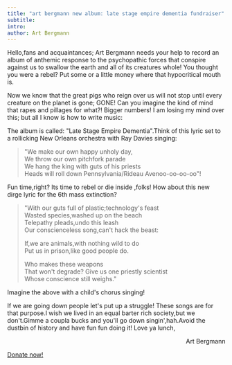 ```yaml
---
title: "art bergmann new album: late stage empire dementia fundraiser"
subtitle:
intro:
author: Art Bergmann
---
```

Hello,fans and acquaintances; Art Bergmann needs your help to record an album of anthemic response to the psychopathic forces that conspire against us to swallow the earth and all of its creatures whole! You thought you were a rebel? Put some or a little money where that hypocritical mouth is.
<!--more-->
Now we know that the great pigs who reign over us will not stop until every creature on the planet is gone; GONE! Can you imagine the kind of mind that rapes and pillages for what?! Bigger numbers! I am losing my mind over this; but all I know is how to write music:

The album is called: "Late Stage Empire Dementia".Think of this lyric set to a rollicking New Orleans orchestra with Ray Davies singing:
>"We make our own happy unholy day,  
>We throw our own pitchfork parade  
>We hang the king with guts of his priests  
>Heads will roll down Pennsylvania/Rideau Avenoo-oo-oo-oo"!

Fun time,right? Its time to rebel or die inside ,folks! How about this new dirge lyric for the 6th mass extinction?
>"With our guts full of plastic;technology's feast  
>Wasted species,washed up on the beach  
>Telepathy pleads,undo this leash  
>Our conscienceless song,can't hack the beast:  
>  
>If,we are animals,with nothing wild to do  
>Put us in prison,like good people do.  
>  
>Who makes these weapons  
>That won't degrade?
>Give us one priestly scientist  
>Whose conscience still weighs."

Imagine the above with a child's chorus singing!

If we are going down people let's put up a struggle! These songs are for that purpose.I wish we lived in an equal barter rich society,but we don't.Gimme a coupla bucks and you'll go down singin',hah.Avoid the dustbin of history and have fun fun doing it! Love ya lunch,

<div style="text-align: right">Art Bergmann</div>

[Donate now!](https://www.gofundme.com/f/art-bergmann-late-stage-empire-dementia)
